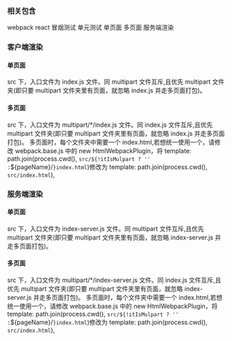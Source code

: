 ### 相关包含

webpack react 冒烟测试 单元测试 单页面 多页面 服务端渲染

### 客户端渲染

#### 单页面

src 下，入口文件为 index.js 文件。同 multipart 文件互斥,且优先 multipart 文件夹(即只要 multipart 文件夹里有页面，就忽略 index.js 并走多页面打包)。

#### 多页面

src 下，入口文件为 multipart/\*/index.js 文件。同 index.js 文件互斥,且优先 multipart 文件夹(即只要 multipart 文件夹里有页面，就忽略 index.js 并走多页面打包)。
多页面时，每个文件夹中需要一个 index.html,若想统一使用一个，请修改 webpack.base.js 中的 new HtmlWebpackPlugin，将 template: path.join(process.cwd(), `src/${!itIsMulpart ? '' :`\${pageName}/`}index.html`)修改为 template: path.join(process.cwd(), `src/index.html`),

### 服务端渲染

#### 单页面

src 下，入口文件为 index-server.js 文件。同 multipart 文件互斥,且优先 multipart 文件夹(即只要 multipart 文件夹里有页面，就忽略 index-server.js 并走多页面打包)。

#### 多页面

src 下，入口文件为 multipart/\*/index-server.js 文件。同 index.js 文件互斥,且优先 multipart 文件夹(即只要 multipart 文件夹里有页面，就忽略 index-server.js 并走多页面打包)。
多页面时，每个文件夹中需要一个 index.html,若想统一使用一个，请修改 webpack.base.js 中的 new HtmlWebpackPlugin，将 template: path.join(process.cwd(), `src/${!itIsMulpart ? '' :`\${pageName}/`}index.html`)修改为 template: path.join(process.cwd(), `src/index.html`),

